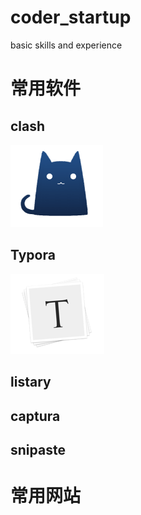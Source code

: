 # coder_startup
basic skills and experience

# 常用软件

## clash

![image-20201122153751494](README.assets/image-20201122153751494.png)

## Typora

![image-20201122153902260](README.assets/image-20201122153902260.png)

## listary

## captura

## snipaste

# 常用网站

